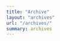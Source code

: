 ```yaml
---
title: "Archive"
layout: "archives"
url: "/archives/"
summary: archives
---
```

<!--stackedit_data:
eyJoaXN0b3J5IjpbOTMxMzI5MzNdfQ==
-->